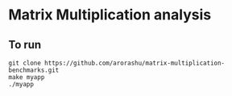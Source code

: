# Matrix Multiplication analysis

## To run
    git clone https://github.com/arorashu/matrix-multiplication-benchmarks.git
    make myapp
    ./myapp


